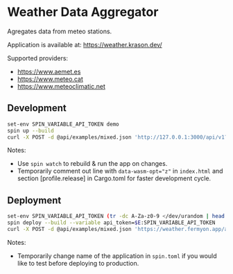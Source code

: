 # Weather Data Aggregator

Agregates data from meteo stations.

Application is available at: https://weather.krason.dev/

Supported providers:
- https://www.aemet.es
- https://www.meteo.cat
- https://www.meteoclimatic.net


## Development

```sh
set-env SPIN_VARIABLE_API_TOKEN demo
spin up --build
curl -X POST -d @api/examples/mixed.json 'http://127.0.0.1:3000/api/v1?token=demo'
```

Notes:
- Use `spin watch` to rebuild & run the app on changes.
- Temporarily comment out line with `data-wasm-opt="z"` in `index.html`
  and section [profile.release] in Cargo.toml for faster development cycle.

## Deployment

```sh
set-env SPIN_VARIABLE_API_TOKEN (tr -dc A-Za-z0-9 </dev/urandom | head -c 16)
spin deploy --build --variable api_token=$E:SPIN_VARIABLE_API_TOKEN
curl -X POST -d @api/examples/mixed.json 'https://weather.fermyon.app/api/v1?token='$E:SPIN_VARIABLE_API_TOKEN
```

Notes:
- Temporarily change name of the application in `spin.toml` if you would like to test before deploying to production.

